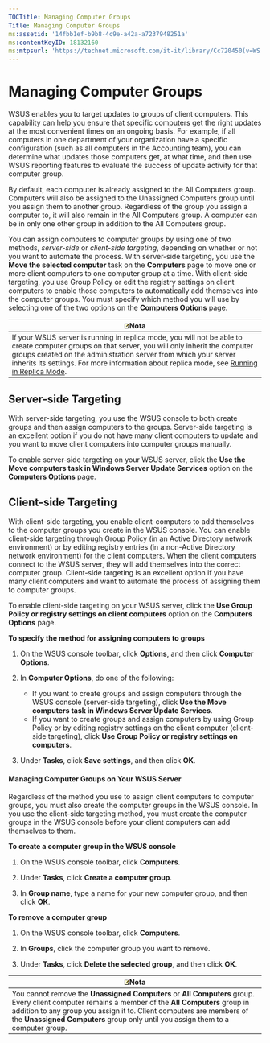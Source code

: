 ```yaml
---
TOCTitle: Managing Computer Groups
Title: Managing Computer Groups
ms:assetid: '14fbb1ef-b9b8-4c9e-a42a-a7237948251a'
ms:contentKeyID: 18132160
ms:mtpsurl: 'https://technet.microsoft.com/it-it/library/Cc720450(v=WS.10)'
---
```


Managing Computer Groups
========================

WSUS enables you to target updates to groups of client computers. This capability can help you ensure that specific computers get the right updates at the most convenient times on an ongoing basis. For example, if all computers in one department of your organization have a specific configuration (such as all computers in the Accounting team), you can determine what updates those computers get, at what time, and then use WSUS reporting features to evaluate the success of update activity for that computer group.

By default, each computer is already assigned to the All Computers group. Computers will also be assigned to the Unassigned Computers group until you assign them to another group. Regardless of the group you assign a computer to, it will also remain in the All Computers group. A computer can be in only one other group in addition to the All Computers group.

You can assign computers to computer groups by using one of two methods, *server-side* or *client-side targeting*, depending on whether or not you want to automate the process. With server-side targeting, you use the **Move the selected computer** task on the **Computers** page to move one or more client computers to one computer group at a time. With client-side targeting, you use Group Policy or edit the registry settings on client computers to enable those computers to automatically add themselves into the computer groups. You must specify which method you will use by selecting one of the two options on the **Computers Options** page.

| ![](images/Cc720450.note(WS.10).gif)Nota                                                                                                                                                                                                                                                                                                                   |
|-----------------------------------------------------------------------------------------------------------------------------------------------------------------------------------------------------------------------------------------------------------------------------------------------------------------------------------------------------------------------------------------|
| If your WSUS server is running in replica mode, you will not be able to create computer groups on that server, you will only inherit the computer groups created on the administration server from which your server inherits its settings. For more information about replica mode, see [Running in Replica Mode](https://technet.microsoft.com/d143c886-30b6-4034-80a2-182171ac8f8b). |

Server-side Targeting
---------------------

With server-side targeting, you use the WSUS console to both create groups and then assign computers to the groups. Server-side targeting is an excellent option if you do not have many client computers to update and you want to move client computers into computer groups manually.

To enable server-side targeting on your WSUS server, click the **Use the Move computers task in Windows Server Update Services** option on the **Computers Options** page.

Client-side Targeting
---------------------

With client-side targeting, you enable client-computers to add themselves to the computer groups you create in the WSUS console. You can enable client-side targeting through Group Policy (in an Active Directory network environment) or by editing registry entries (in a non-Active Directory network environment) for the client computers. When the client computers connect to the WSUS server, they will add themselves into the correct computer group. Client-side targeting is an excellent option if you have many client computers and want to automate the process of assigning them to computer groups.

To enable client-side targeting on your WSUS server, click the **Use Group Policy or registry settings on client computers** option on the **Computers Options** page.

**To specify the method for assigning computers to groups**
1.  On the WSUS console toolbar, click **Options**, and then click **Computer Options**.

2.  In **Computer Options**, do one of the following:

    -   If you want to create groups and assign computers through the WSUS console (server-side targeting), click **Use the Move computers task in Windows Server Update Services**.
    -   If you want to create groups and assign computers by using Group Policy or by editing registry settings on the client computer (client-side targeting), click **Use Group Policy or registry settings on computers**.

3.  Under **Tasks**, click **Save settings**, and then click **OK**.

#### Managing Computer Groups on Your WSUS Server

Regardless of the method you use to assign client computers to computer groups, you must also create the computer groups in the WSUS console. In you use the client-side targeting method, you must create the computer groups in the WSUS console before your client computers can add themselves to them.

**To create a computer group in the WSUS console**
1.  On the WSUS console toolbar, click **Computers**.

2.  Under **Tasks**, click **Create a computer group**.

3.  In **Group name**, type a name for your new computer group, and then click **OK**.

**To remove a computer group**
1.  On the WSUS console toolbar, click **Computers**.

2.  In **Groups**, click the computer group you want to remove.

3.  Under **Tasks**, click **Delete the selected group**, and then click **OK**.

| ![](images/Cc720450.note(WS.10).gif)Nota                                                                                                                                                                                                                                          |
|----------------------------------------------------------------------------------------------------------------------------------------------------------------------------------------------------------------------------------------------------------------------------------------------------------------|
| You cannot remove the **Unassigned Computers** or **All Computers** group. Every client computer remains a member of the **All Computers** group in addition to any group you assign it to. Client computers are members of the **Unassigned Computers** group only until you assign them to a computer group. |
